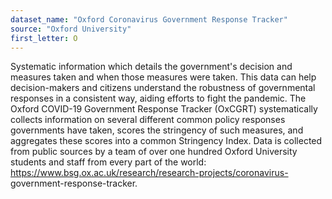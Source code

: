 ```yaml
---
dataset_name: "Oxford Coronavirus Government Response Tracker"
source: "Oxford University"
first_letter: O
---
```

Systematic information which details the government's decision and measures taken and when those measures were taken.  This data can help decision-makers and citizens understand the robustness of governmental responses in a consistent way, aiding efforts to fight the pandemic. The Oxford COVID-19 Government Response Tracker (OxCGRT) systematically collects information on several different common policy responses governments have taken, scores the stringency of such measures, and aggregates these scores into a common Stringency Index. Data is collected from public sources by a team of over one hundred Oxford University students and staff from every part of the world: https://www.bsg.ox.ac.uk/research/research-projects/coronavirus- government-response-tracker.